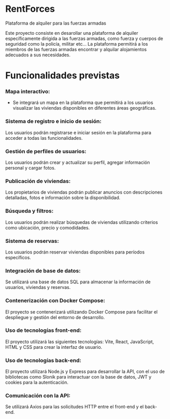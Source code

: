 # RentForces
Plataforma de alquiler para las fuerzas armadas

Este proyecto consiste en desarollar una plataforma de alquiler específicamente dirigida a las fuerzas armadas, como fuerza y cuerpos de seguridad como la policía, militar etc... La plataforma permitirá a los miembros de las fuerzas armadas encontrar y alquilar alojamientos adecuados a sus necesidades.

# Funcionalidades previstas

### Mapa interactivo: 
* Se integrará un mapa en la plataforma que permitirá a los usuarios visualizar las viviendas disponibles en diferentes áreas geográficas.

### Sistema de registro e inicio de sesión: 
Los usuarios podrán registrarse e iniciar sesión en la plataforma para acceder a todas las funcionalidades.

### Gestión de perfiles de usuarios: 
Los usuarios podrán crear y actualizar su perfil, agregar información personal y cargar fotos.

### Publicación de viviendas: 
Los propietarios de viviendas podrán publicar anuncios con descripciones detalladas, fotos e información sobre la disponibilidad.

### Búsqueda y filtros: 
Los usuarios podrán realizar búsquedas de viviendas utilizando criterios como ubicación, precio y comodidades.

### Sistema de reservas: 
Los usuarios podrán reservar viviendas disponibles para períodos específicos.

### Integración de base de datos: 
Se utilizará una base de datos SQL para almacenar la información de usuarios, viviendas y reservas.

### Contenerización con Docker Compose: 
El proyecto se contenerizará utilizando Docker Compose para facilitar el despliegue y gestión del entorno de desarrollo.

### Uso de tecnologías front-end: 
El proyecto utilizará las siguientes tecnologías: Vite, React, JavaScript, HTML y CSS para crear la interfaz de usuario.

### Uso de tecnologías back-end: 
El proyecto utilizará Node.js y Express para desarrollar la API, con el uso de bibliotecas como Slonik para interactuar con la base de datos, JWT y cookies para la autenticación.

### Comunicación con la API: 
Se utilizará Axios para las solicitudes HTTP entre el front-end y el back-end.
